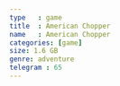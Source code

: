 ```yaml
---
type   : game
title  : American Chopper
name   : American Chopper
categories: [game]
size: 1.6 GB
genre: adventure
telegram : 65
---
```


